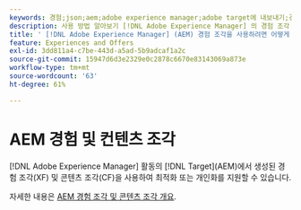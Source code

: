 ```yaml
---
keywords: 경험;json;aem;adobe experience manager;adobe target에 내보내기;경험 조각;조각;XF
description: 사용 방법 알아보기 [!DNL Adobe Experience Manager] 의 경험 조각 [!DNL Adobe Target] 활동.
title: ' [!DNL Adobe Experience Manager] (AEM) 경험 조각을 사용하려면 어떻게 해야 합니까?'
feature: Experiences and Offers
exl-id: 3dd811a4-c7be-443d-a5ad-5b9adcaf1a2c
source-git-commit: 15947d6d3e2329e0c2878c6670e83143069a873e
workflow-type: tm+mt
source-wordcount: '63'
ht-degree: 61%

---
```


# AEM 경험 및 컨텐츠 조각

[!DNL Adobe Experience Manager] 활동의 [!DNL Target]&#x200B;(AEM)에서 생성된 경험 조각&#x200B;(XF) 및 콘텐츠 조각&#x200B;(CF)을 사용하여 최적화 또는 개인화를 지원할 수 있습니다.

자세한 내용은 [AEM 경험 조각 및 콘텐츠 조각 개요](/help/main/c-integrating-target-with-mac/aem/aem-experience-and-content-fragments.md).